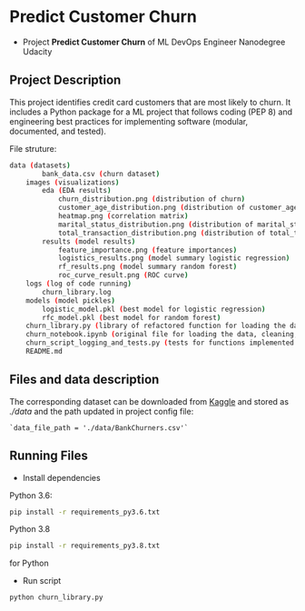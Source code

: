 # Predict Customer Churn

- Project **Predict Customer Churn** of ML DevOps Engineer Nanodegree Udacity

## Project Description
This project identifies credit card customers that are most likely to churn. It includes a Python package for a ML project that follows coding (PEP 8) and engineering best practices for implementing software (modular, documented, and tested).

File struture:
```bash
data (datasets)
        bank_data.csv (churn dataset)
    images (visualizations)
        eda (EDA results)
            churn_distribution.png (distribution of churn)
            customer_age_distribution.png (distribution of customer_age)
            heatmap.png (correlation matrix)
            marital_status_distribution.png (distribution of marital_status)
            total_transaction_distribution.png (distribution of total_transaction)
        results (model results)
            feature_importance.png (feature importances)
            logistics_results.png (model summary logistic regression)
            rf_results.png (model summary random forest)
            roc_curve_result.png (ROC curve)
    logs (log of code running)
        churn_library.log
    models (model pickles)
        logistic_model.pkl (best model for logistic regression)
        rfc_model.pkl (best model for random forest)
    churn_library.py (library of refactored function for loading the data, cleaning, feature engineering, model training, scoring and results reporting)
    churn_notebook.ipynb (original file for loading the data, cleaning, feature engineering, model training, scoring and results reporting)
    churn_script_logging_and_tests.py (tests for functions implemented in churn_library.py)
    README.md
 ```

## Files and data description
The corresponding dataset can be downloaded from [Kaggle](https://www.kaggle.com/datasets/sakshigoyal7/credit-card-customers) and stored as *./data* and the path updated in project config file:

    `data_file_path = './data/BankChurners.csv'`

## Running Files
* Install dependencies

Python 3.6:
```bash
pip install -r requirements_py3.6.txt
```

Python 3.8
```bash
pip install -r requirements_py3.8.txt
```

for Python 

* Run script

```bash
python churn_library.py
```
